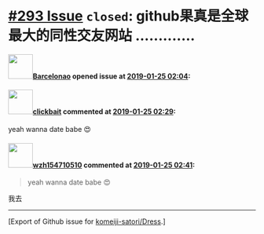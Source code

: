# [\#293 Issue](https://github.com/komeiji-satori/Dress/issues/293) `closed`: github果真是全球最大的同性交友网站 .............

#### <img src="https://avatars.githubusercontent.com/u/30462974?u=12c117724c4d0605d274e37943d56ce3a0533292&v=4" width="50">[Barcelonao](https://github.com/Barcelonao) opened issue at [2019-01-25 02:04](https://github.com/komeiji-satori/Dress/issues/293):



#### <img src="https://avatars.githubusercontent.com/u/6992756?u=4b94d838a19216e753e0f306449e78c7e3368286&v=4" width="50">[clickbait](https://github.com/clickbait) commented at [2019-01-25 02:29](https://github.com/komeiji-satori/Dress/issues/293#issuecomment-457433224):

yeah wanna date babe 😍

#### <img src="https://avatars.githubusercontent.com/u/23711162?v=4" width="50">[wzh154710510](https://github.com/wzh154710510) commented at [2019-01-25 02:41](https://github.com/komeiji-satori/Dress/issues/293#issuecomment-457435328):

> yeah wanna date babe 😍

我去


-------------------------------------------------------------------------------



[Export of Github issue for [komeiji-satori/Dress](https://github.com/komeiji-satori/Dress).]
